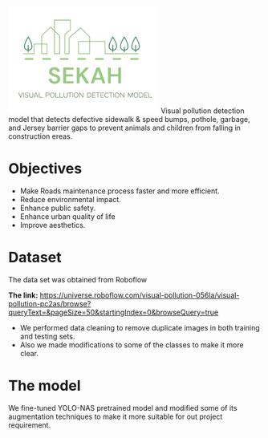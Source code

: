 <img src="https://github.com/NouraAlqassim/Sekah/blob/main/images/logo.png" alt="drawing" width="300"/>
Visual pollution detection model that detects defective sidewalk & speed bumps, pothole, garbage, and Jersey barrier gaps to prevent animals and children from falling in construction ereas.

# Objectives
- Make Roads maintenance process faster and more efficient.
- Reduce environmental impact.
- Enhance public safety.
- Enhance urban quality of life
- Improve aesthetics.

# Dataset
The data set was obtained from Roboflow

**The link:** https://universe.roboflow.com/visual-pollution-056la/visual-pollution-pc2as/browse?queryText=&pageSize=50&startingIndex=0&browseQuery=true

- We performed data cleaning to remove duplicate images in both training and testing sets.
- Also we made modifications to some of the classes to make it more clear.

# The model
We fine-tuned YOLO-NAS pretrained model and modified some of its augmentation techniques to make it more suitable for out project requirement.

